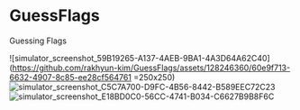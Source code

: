 # GuessFlags
Guessing Flags

![simulator_screenshot_59B19265-A137-4AEB-9BA1-4A3D64A62C40](https://github.com/rakhyun-kim/GuessFlags/assets/128246360/60e9f713-6632-4907-8c85-ee28cf564761 =250x250)
![simulator_screenshot_C5C7A700-D9FC-4B56-8442-B589EEC72C23](https://github.com/rakhyun-kim/GuessFlags/assets/128246360/e8821049-922b-4a90-99c6-9e73861fbeaa)
![simulator_screenshot_E18BD0C0-56CC-4741-B034-C6627B9B8F6C](https://github.com/rakhyun-kim/GuessFlags/assets/128246360/4ea9f30c-f142-45b9-baf9-cb7f31560330)
